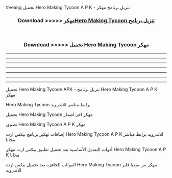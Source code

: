 #veang تحميل Hero Making Tycoon  A P K - تنزيل برنامج مهكر



<div align="center">
<h3>Download >>>>> <a href="https://runaway1.web.app/?sq=Hero Making Tycoon ">مهكرHero Making Tycoon  تنزيل برنامج</a></h3><br>

<h3>Download >>>>> <a href="https://runaway1.web.app/?sq=Hero Making Tycoon ">تحميل Hero Making Tycoon  مهكر</a></h3>
</div>


----------------------------------------------------------

----------------------------------------------------------

----------------------------------------------------------

----------------------------------------------------------

----------------------------------------------------------

----------------------------------------------------------

----------------------------------------------------------

تحميل Hero Making Tycoon  APK - تنزيل برنامج Hero Making Tycoon  A P K مهكر

Hero Making Tycoon  برابط مباشر للاندرويد

تحميل Hero Making Tycoon  مهكر اخر اصدار

تطبيق Hero Making Tycoon  A P K مهكر

إضافات تهكير برنامج بيكس ارت Hero Making Tycoon  A P K للاندرويد برابط مباشر مجانا

أدوات التعديل الأساسية بعد تحميل تطبيق بيكس ارت مهكر Hero Making Tycoon  A P K مجانا

القوالب الجاهزة بعد تحميل بيكس ارت Hero Making Tycoon  مهكر من ميديا فاير للاندرويد


